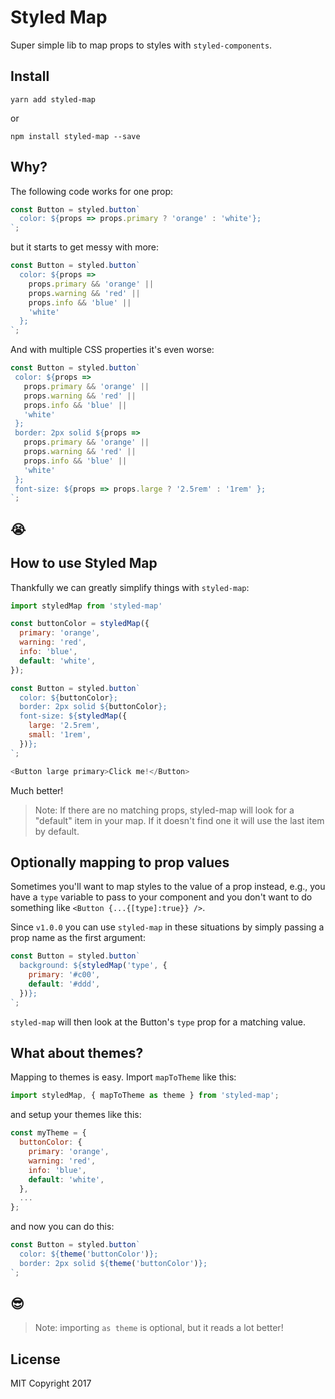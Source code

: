 # Styled Map
Super simple lib to map props to styles with `styled-components`.

## Install
`yarn add styled-map`

or

`npm install styled-map --save`

## Why?
The following code works for one prop:

```js
const Button = styled.button`
  color: ${props => props.primary ? 'orange' : 'white'};
`;

 ```

 but it starts to get messy with more:

```js
const Button = styled.button`
  color: ${props =>
    props.primary && 'orange' ||
    props.warning && 'red' ||
    props.info && 'blue' ||
    'white'
  };
`;
 ```

 And with multiple CSS properties it's even worse:

 ```js
const Button = styled.button`
  color: ${props =>
    props.primary && 'orange' ||
    props.warning && 'red' ||
    props.info && 'blue' ||
    'white'
  };
  border: 2px solid ${props =>
    props.primary && 'orange' ||
    props.warning && 'red' ||
    props.info && 'blue' ||
    'white'
  };
  font-size: ${props => props.large ? '2.5rem' : '1rem' };
`;
 ```

 ## 😭

## How to use Styled Map
Thankfully we can greatly simplify things with `styled-map`:

```js
import styledMap from 'styled-map'

const buttonColor = styledMap({
  primary: 'orange',
  warning: 'red',
  info: 'blue',
  default: 'white',
});

const Button = styled.button`
  color: ${buttonColor};
  border: 2px solid ${buttonColor};
  font-size: ${styledMap({
    large: '2.5rem',
    small: '1rem',
  })};
`;

<Button large primary>Click me!</Button>

```

Much better!

> Note: If there are no matching props, styled-map will look for a "default" item in your map. If it doesn't find one it will use the last item by default.

## Optionally mapping to prop values

Sometimes you'll want to map styles to the value of a prop instead, e.g., you have a `type` variable to pass to your component and you don't want to do something like `<Button {...{[type]:true}} />`.

Since `v1.0.0` you can use `styled-map` in these situations by simply passing a prop name as the first argument:

```js
const Button = styled.button`
  background: ${styledMap('type', {
    primary: '#c00',
    default: '#ddd',
  })};
`;
```

`styled-map` will then look at the Button's `type` prop for a matching value.

## What about themes?

Mapping to themes is easy. Import `mapToTheme` like this:

```js
import styledMap, { mapToTheme as theme } from 'styled-map';
```

and setup your themes like this:

```js
const myTheme = {
  buttonColor: {
    primary: 'orange',
    warning: 'red',
    info: 'blue',
    default: 'white',
  },
  ...
};
```

and now you can do this:

```js
const Button = styled.button`
  color: ${theme('buttonColor')};
  border: 2px solid ${theme('buttonColor')};
`;

```

## 😎

> Note: importing `as theme` is optional, but it reads a lot better!

## License

MIT Copyright 2017
